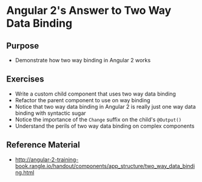 # Angular 2's Answer to Two Way Data Binding

## Purpose

- Demonstrate how two way binding in Angular 2 works

## Exercises

- Write a custom child component that uses two way data binding
- Refactor the parent component to use on way binding
- Notice that two way data binding in Angular 2 is really just one way data binding with syntactic sugar
- Notice the importance of the `Change` suffix on the child's `@Output()`
- Understand the perils of two way data binding on complex components


## Reference Material

- http://angular-2-training-book.rangle.io/handout/components/app_structure/two_way_data_binding.html
